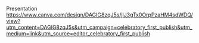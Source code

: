 Presentation
https://www.canva.com/design/DAGIG8zqJ5s/jlJ3gTx0OrpPzaHM4sdWDQ/view?utm_content=DAGIG8zqJ5s&utm_campaign=celebratory_first_publish&utm_medium=link&utm_source=editor_celebratory_first_publish
